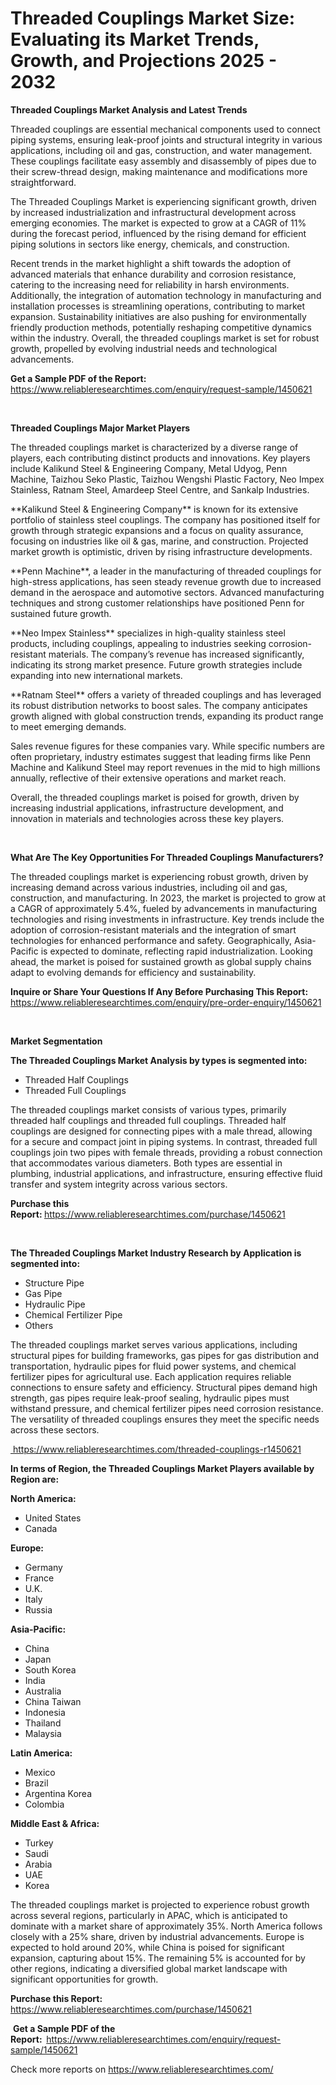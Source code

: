 <p><h1>Threaded Couplings Market Size: Evaluating its Market Trends, Growth, and Projections 2025 - 2032</h1></p><p><strong>Threaded Couplings Market Analysis and Latest Trends</strong></p>
<p><p>Threaded couplings are essential mechanical components used to connect piping systems, ensuring leak-proof joints and structural integrity in various applications, including oil and gas, construction, and water management. These couplings facilitate easy assembly and disassembly of pipes due to their screw-thread design, making maintenance and modifications more straightforward.</p><p>The Threaded Couplings Market is experiencing significant growth, driven by increased industrialization and infrastructural development across emerging economies. The market is expected to grow at a CAGR of 11% during the forecast period, influenced by the rising demand for efficient piping solutions in sectors like energy, chemicals, and construction. </p><p>Recent trends in the market highlight a shift towards the adoption of advanced materials that enhance durability and corrosion resistance, catering to the increasing need for reliability in harsh environments. Additionally, the integration of automation technology in manufacturing and installation processes is streamlining operations, contributing to market expansion. Sustainability initiatives are also pushing for environmentally friendly production methods, potentially reshaping competitive dynamics within the industry. Overall, the threaded couplings market is set for robust growth, propelled by evolving industrial needs and technological advancements.</p></p>
<p><strong>Get a Sample PDF of the Report:&nbsp;</strong> <a href="https://www.reliableresearchtimes.com/enquiry/request-sample/1450621?utm_campaign=3585&utm_medium=2&utm_source=Github&utm_content=ia&utm_term=09042025&utm_id=threaded-couplings">https://www.reliableresearchtimes.com/enquiry/request-sample/1450621</a></p>
<p>&nbsp;</p>
<p><strong>Threaded Couplings Major Market Players</strong></p>
<p><p>The threaded couplings market is characterized by a diverse range of players, each contributing distinct products and innovations. Key players include Kalikund Steel & Engineering Company, Metal Udyog, Penn Machine, Taizhou Seko Plastic, Taizhou Wengshi Plastic Factory, Neo Impex Stainless, Ratnam Steel, Amardeep Steel Centre, and Sankalp Industries.</p><p>**Kalikund Steel & Engineering Company** is known for its extensive portfolio of stainless steel couplings. The company has positioned itself for growth through strategic expansions and a focus on quality assurance, focusing on industries like oil & gas, marine, and construction. Projected market growth is optimistic, driven by rising infrastructure developments.</p><p>**Penn Machine**, a leader in the manufacturing of threaded couplings for high-stress applications, has seen steady revenue growth due to increased demand in the aerospace and automotive sectors. Advanced manufacturing techniques and strong customer relationships have positioned Penn for sustained future growth.</p><p>**Neo Impex Stainless** specializes in high-quality stainless steel products, including couplings, appealing to industries seeking corrosion-resistant materials. The company’s revenue has increased significantly, indicating its strong market presence. Future growth strategies include expanding into new international markets.</p><p>**Ratnam Steel** offers a variety of threaded couplings and has leveraged its robust distribution networks to boost sales. The company anticipates growth aligned with global construction trends, expanding its product range to meet emerging demands.</p><p>Sales revenue figures for these companies vary. While specific numbers are often proprietary, industry estimates suggest that leading firms like Penn Machine and Kalikund Steel may report revenues in the mid to high millions annually, reflective of their extensive operations and market reach.</p><p>Overall, the threaded couplings market is poised for growth, driven by increasing industrial applications, infrastructure development, and innovation in materials and technologies across these key players.</p></p>
<p>&nbsp;</p>
<p><strong>What Are The Key Opportunities For Threaded Couplings Manufacturers?</strong></p>
<p><p>The threaded couplings market is experiencing robust growth, driven by increasing demand across various industries, including oil and gas, construction, and manufacturing. In 2023, the market is projected to grow at a CAGR of approximately 5.4%, fueled by advancements in manufacturing technologies and rising investments in infrastructure. Key trends include the adoption of corrosion-resistant materials and the integration of smart technologies for enhanced performance and safety. Geographically, Asia-Pacific is expected to dominate, reflecting rapid industrialization. Looking ahead, the market is poised for sustained growth as global supply chains adapt to evolving demands for efficiency and sustainability.</p></p>
<p><strong>Inquire or Share Your Questions If Any Before Purchasing This Report:</strong> <a href="https://www.reliableresearchtimes.com/enquiry/pre-order-enquiry/1450621?utm_campaign=3585&utm_medium=2&utm_source=Github&utm_content=ia&utm_term=09042025&utm_id=threaded-couplings">https://www.reliableresearchtimes.com/enquiry/pre-order-enquiry/1450621</a></p>
<p>&nbsp;</p>
<p><strong>Market Segmentation</strong></p>
<p><strong>The Threaded Couplings Market Analysis by types is segmented into:</strong></p>
<p><ul><li>Threaded Half Couplings</li><li>Threaded Full Couplings</li></ul></p>
<p><p>The threaded couplings market consists of various types, primarily threaded half couplings and threaded full couplings. Threaded half couplings are designed for connecting pipes with a male thread, allowing for a secure and compact joint in piping systems. In contrast, threaded full couplings join two pipes with female threads, providing a robust connection that accommodates various diameters. Both types are essential in plumbing, industrial applications, and infrastructure, ensuring effective fluid transfer and system integrity across various sectors.</p></p>
<p><strong>Purchase this Report:&nbsp;</strong><a href="https://www.reliableresearchtimes.com/purchase/1450621?utm_campaign=3585&utm_medium=2&utm_source=Github&utm_content=ia&utm_term=09042025&utm_id=threaded-couplings">https://www.reliableresearchtimes.com/purchase/1450621</a></p>
<p>&nbsp;</p>
<p><strong>The Threaded Couplings Market Industry Research by Application is segmented into:</strong></p>
<p><ul><li>Structure Pipe</li><li>Gas Pipe</li><li>Hydraulic Pipe</li><li>Chemical Fertilizer Pipe</li><li>Others</li></ul></p>
<p><p>The threaded couplings market serves various applications, including structural pipes for building frameworks, gas pipes for gas distribution and transportation, hydraulic pipes for fluid power systems, and chemical fertilizer pipes for agricultural use. Each application requires reliable connections to ensure safety and efficiency. Structural pipes demand high strength, gas pipes require leak-proof sealing, hydraulic pipes must withstand pressure, and chemical fertilizer pipes need corrosion resistance. The versatility of threaded couplings ensures they meet the specific needs across these sectors.</p></p>
<p><a href="https://www.reliableresearchtimes.com/threaded-couplings-r1450621?utm_campaign=3585&utm_medium=2&utm_source=Github&utm_content=ia&utm_term=09042025&utm_id=threaded-couplings">&nbsp;https://www.reliableresearchtimes.com/threaded-couplings-r1450621</a></p>
<p><strong>In terms of Region, the Threaded Couplings Market Players available by Region are:</strong></p>
<p>
    <p> <strong> North America: </strong>
        <ul>
            <li>United States</li>
            <li>Canada</li>
        </ul>
        </p> 
    <p> <strong> Europe: </strong>
        <ul>
            <li>Germany</li>
            <li>France</li>
            <li>U.K.</li>
            <li>Italy</li>
            <li>Russia</li>
        </ul>
        </p> 
    <p> <strong> Asia-Pacific: </strong>
        <ul>
            <li>China</li>
            <li>Japan</li>
            <li>South Korea</li>
            <li>India</li>
            <li>Australia</li>
            <li>China Taiwan</li>
            <li>Indonesia</li>
            <li>Thailand</li>
            <li>Malaysia</li>
        </ul>
        </p> 
    <p> <strong> Latin America: </strong>
        <ul>
            <li>Mexico</li>
            <li>Brazil</li>
            <li>Argentina Korea</li>
            <li>Colombia</li>
        </ul>
        </p> 
    <p> <strong> Middle East & Africa: </strong>
        <ul>
            <li>Turkey</li>
            <li>Saudi</li>
            <li>Arabia</li>
            <li>UAE</li>
            <li>Korea</li>
        </ul>
    </p>
    </p>
<p><p>The threaded couplings market is projected to experience robust growth across several regions, particularly in APAC, which is anticipated to dominate with a market share of approximately 35%. North America follows closely with a 25% share, driven by industrial advancements. Europe is expected to hold around 20%, while China is poised for significant expansion, capturing about 15%. The remaining 5% is accounted for by other regions, indicating a diversified global market landscape with significant opportunities for growth.</p></p>
<p><strong>Purchase this Report: </strong><a href="https://www.reliableresearchtimes.com/purchase/1450621?utm_campaign=3585&utm_medium=2&utm_source=Github&utm_content=ia&utm_term=09042025&utm_id=threaded-couplings">https://www.reliableresearchtimes.com/purchase/1450621</a></p>
<p>&nbsp;<strong>Get a Sample PDF of the Report:&nbsp;&nbsp;</strong><a href="https://www.reliableresearchtimes.com/enquiry/request-sample/1450621?utm_campaign=3585&utm_medium=2&utm_source=Github&utm_content=ia&utm_term=09042025&utm_id=threaded-couplings">https://www.reliableresearchtimes.com/enquiry/request-sample/1450621</a></p>
<p><strong></strong></p>
<p>Check more reports on <a href="https://www.reliableresearchtimes.com/?utm_campaign=3585&utm_medium=2&utm_source=Github&utm_content=ia&utm_term=09042025&utm_id=threaded-couplings">https://www.reliableresearchtimes.com/</a></p>